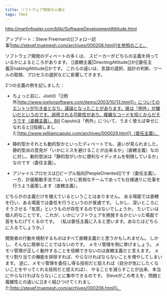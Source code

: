 ```yaml
---
title: ソフトウェア開発の心構え
tags: TAGS
---
```


http://martinfowler.com/bliki/SoftwareDevelopmentAttitude.html

アップデート：Steve Freemanの[[フォロー記事|http://stevef.truemesh.com/archives/000206.html]]を参照のこと。

ソフトウェア開発のディベートの多くは、
スピーカーがどちらの主義を持っているかによるところがあります。
[[直轄主義|DirectingAttitude]]か[[委任主義|EnablingAttitude]]かです。
これらの違いは、言語の選択、設計の判断、ツールの取捨、プロセスの選択などに影響してきます。

2つの主義の例を記しました：

* ちょっと前に、Joelの「[[例外|http://www.joelonsoftware.com/items/2003/10/13.html]]」についてのエントリが引き金となり、議論となったことがあります。彼は「例外」が嫌いだというのです。誤用される可能性があり、複雑なコードを招くからだそうです（直轄主義）。Bill Caputoは「例外」について、うまく使えば幸せになれると[[指摘しました|http://www.williamcaputo.com/archives/000029.html]]（委任主義）。

* 静的型かそれとも動的型かといったディベートでも、違いが見られました。静的型派の意見が「いかにミスを避けることが出来るか」（直轄主義）なのに対し、動的型派は「静的型がいかに便利なイディオムを制限しているか」なのです（委任主義）。

* アジャイルプロセスは[[ピープル指向|PeopleOriented]]です（委任主義）。一方、計画駆動手法では、いかに貧弱なチームであっても仕様通りに仕事を行うよう画策します（直轄主義）。

どちらかの主義だけを備えているということはありません。
ある場面では直轄を行い、ある場面では委任を行うというのが普通です。
しかし、深いところにそうさせる「気質」というものが存在するのではないでしょうか。
たいていは個人的なことです。
これが、いかにソフトウェアを開発するかといった場面で首をもたげてくるのです。
（私は委任主義に入ると思います。あなたはどちらに入るでしょうか。）


開発者の行動を規制するものはすべて直轄主義だと思うかもしれません。
しかし、そんなに簡単なことではないのです。
メモリ管理を例に挙げましょう。
メモリ管理が正しく動作することを信頼できないのは直轄主義だと言えます。
メモリ割り当ての機能を排除すれば、やらなければならないことを増やしてしまいます。
逆に、メモリ管理を委任し得る技術だと捉えれば（自分が気にしたくないことをやってくれる技術だと捉えれば）、
やることを減らすことが出来、本当にやらなければならないことに集中できるのです。
Steveがこの考えを、問題と複雑性との違いに[[まく結びつけてくれました|http://stevef.truemesh.com/archives/000206.html]]。
